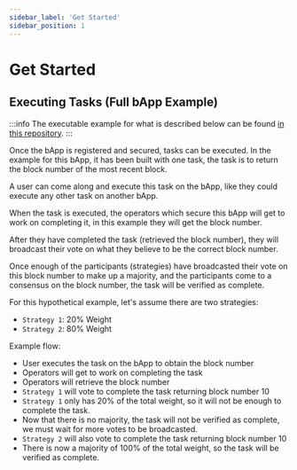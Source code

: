 ```yaml
---
sidebar_label: 'Get Started'
sidebar_position: 1
--- 
```

 

# Get Started

## Executing Tasks (Full bApp Example)

:::info
The executable example for what is described below can be found [in this repository](https://github.com/ssvlabs/examples/tree/main/simple-block-agreement).
:::

Once the bApp is registered and secured, tasks can be executed. In the example for this bApp, it has been built with one task, the task is to return the block number of the most recent block. 

A user can come along and execute this task on the bApp, like they could execute any other task on another bApp.

When the task is executed, the operators which secure this bApp will get to work on completing it, in this example they will get the block number. 

After they have completed the task (retrieved the block number), they will broadcast their vote on what they believe to be the correct block number.

Once enough of the participants (strategies) have broadcasted their vote on this block number to make up a majority, and the participants come to a consensus on the block number, the task will be verified as complete.

For this hypothetical example, let's assume there are two strategies:

- `Strategy 1`: 20% Weight
- `Strategy 2`: 80% Weight

Example flow:
- User executes the task on the bApp to obtain the block number
- Operators will get to work on completing the task
- Operators will retrieve the block number
- `Strategy 1` will vote to complete the task returning block number 10 
- `Strategy 1` only has 20% of the total weight, so it will not be enough to complete the task. 
- Now that there is no majority, the task will not be verified as complete, we must wait for more votes to be broadcasted.
- `Strategy 2` will also vote to complete the task returning block number 10
- There is now a majority of 100% of the total weight, so the task will be verified as complete.